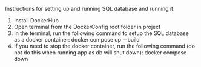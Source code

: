 ﻿Instructions for setting up and running SQL database and running it:

1. Install DockerHub
2. Open terminal from the DockerConfig root folder in project
3. In the terminal, run the following command to setup the SQL database as a docker container:
    docker compose up --build
4. If you need to stop the docker container, run the following command (do not do this when running app as db will shut down):
    docker compose down
